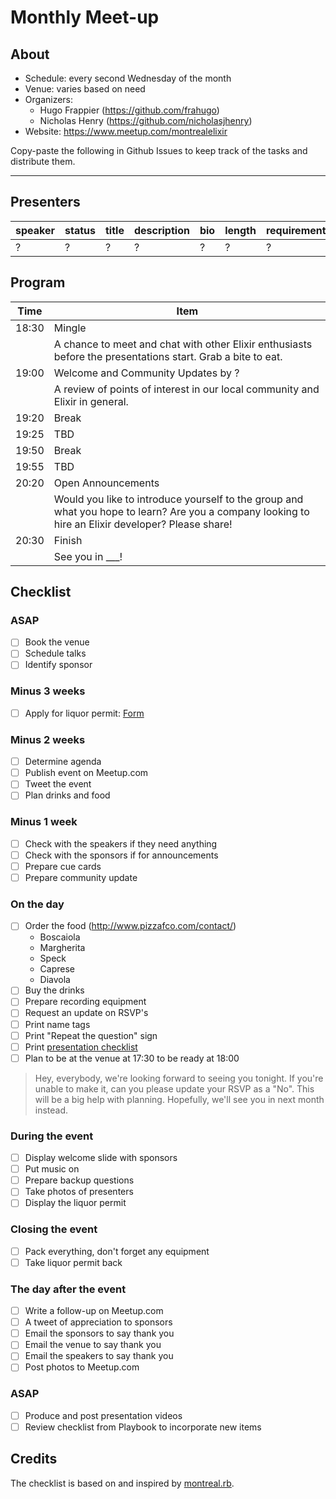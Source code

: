 # Monthly Meet-up

## About

* Schedule: every second Wednesday of the month
* Venue: varies based on need
* Organizers:
    * Hugo Frappier (https://github.com/frahugo)
    * Nicholas Henry (https://github.com/nicholasjhenry)
* Website: https://www.meetup.com/montrealelixir

Copy-paste the following in Github Issues to keep track of the tasks and distribute them.

<hr>

## Presenters

| speaker | status | title | description | bio | length | requirements |
| --- | --- | --- | --- | ---| ---| --- |
| ? |? | ? | ? | ?| ? | ? |

## Program

| Time | Item  |
| --- | --- |
| 18:30 | Mingle |
|       | A chance to meet and chat with other Elixir enthusiasts before the presentations start. Grab a bite to eat. |
| 19:00 | Welcome and Community Updates by ? |
|       | A review of points of interest in our local community and Elixir in general. |
| 19:20 | Break |
| 19:25 | TBD |
| 19:50 | Break |
| 19:55 | TBD |
| 20:20 | Open Announcements |
|       | Would you like to introduce yourself to the group and what you hope to learn? Are you a company looking to hire an Elixir developer? Please share! |
| 20:30 | Finish |
|       | See you in ___! |

## Checklist

### ASAP

- [ ] Book the venue
- [ ] Schedule talks
- [ ] Identify sponsor

### Minus 3 weeks

- [ ] Apply for liquor permit: [Form](https://www.racj.gouv.qc.ca/en/formulaires-et-publications/forms/alcohol/reunion-permits/application-for-a-reunion-permit.html)

###  Minus 2 weeks

- [ ] Determine agenda
- [ ] Publish event on Meetup.com
- [ ] Tweet the event
- [ ] Plan drinks and food

### Minus 1 week

- [ ] Check with the speakers if they need anything
- [ ] Check with the sponsors if for announcements
- [ ] Prepare cue cards
- [ ] Prepare community update

### On the day

- [ ] Order the food (http://www.pizzafco.com/contact/)
  - Boscaiola
  - Margherita
  - Speck
  - Caprese	
  - Diavola
- [ ] Buy the drinks
- [ ] Prepare recording equipment
- [ ] Request an update on RSVP's
- [ ] Print name tags
- [ ] Print "Repeat the question" sign
- [ ] Print [presentation checklist](https://github.com/montrealelixir/playbook/issues/18)
- [ ] Plan to be at the venue at 17:30 to be ready at 18:00

> Hey, everybody, we're looking forward to seeing you tonight. If you're unable to make it, can you please update your RSVP as a "No". This will be a big help with planning. Hopefully, we'll see you in next month instead.

### During the event

- [ ] Display welcome slide with sponsors
- [ ] Put music on
- [ ] Prepare backup questions
- [ ] Take photos of presenters
- [ ] Display the liquor permit

### Closing the event

- [ ] Pack everything, don't forget any equipment
- [ ] Take liquor permit back

### The day after the event

- [ ] Write a follow-up on Meetup.com
- [ ] A tweet of appreciation to sponsors
- [ ] Email the sponsors to say thank you
- [ ] Email the venue to say thank you
- [ ] Email the speakers to say thank you
- [ ] Post photos to Meetup.com

### ASAP

- [ ] Produce and post presentation videos
- [ ] Review checklist from Playbook to incorporate new items

## Credits

The checklist is based on and inspired by [montreal.rb](https://github.com/montrealrb/playbook/blob/master/checklists/meetup.md).

